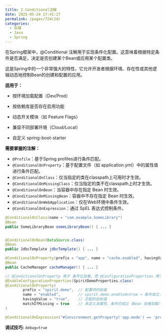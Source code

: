 ```yaml
---
title: 2.Conditional注解
date: 2025-05-24 17:41:27
permalink: /pages/724c2d/
categories:
  - 后端
  - Java
  - Spring
---
```


在Spring框架中，@Conditional 注解用于实现条件化配置。这意味着根据特定条件是否满足，决定是否创建某个Bean或应用某个配置类。

这是Spring中的一个非常强大的特性，它允许开发者根据环境、存在性或其他逻辑动态地控制Bean的创建和配置的应用。

**适用于：**

- 按环境加载配置（Dev/Prod）

- 按依赖库是否存在启用功能

- 动态开关模块（如 Feature Flags）

- 兼容不同部署环境（Cloud/Local）

- 自定义 spring-boot-starter

**需要掌握的注解：**

- `@Profile`：基于Spring profiles进行条件匹配。
- `@ConditionalOnProperty`：基于配置文件（如 application.yml）中的属性值进行条件匹配。
- `@ConditionalOnClass`：仅当指定的类在classpath上可用时才生效。
- `@ConditionalOnMissingClass`：仅当指定的类不在classpath上时才生效。
- `@ConditionalOnBean`：当容器中存在指定 Bean 时生效。
- `@ConditionalOnMissingBean`：容器中不存在指定 Bean 时生效。
- `@ConditionalOnWebApplication`：仅在Web环境中条件生效。
- `@ConditionalOnExpression`：通过 SpEL 表达式控制条件。

```java
@ConditionalOnClass(name = "com.example.SomeLibrary")
@Bean
public SomeLibraryBean someLibraryBean() { ... }


@ConditionalOnBean(DataSource.class)
@Bean
public JdbcTemplate jdbcTemplate() { ... }

@ConditionalOnProperty(prefix = "app", name = "cache.enabled", havingValue = "true")
@Bean
public CacheManager cacheManager() { ... }

// @ConditionalOnProperty 用于 条件化加载，而 @ConfigurationProperties 用于 绑定配置到对象
@EnableConfigurationProperties(SpiritDemoProperties.class)
@ConditionalOnProperty(
        prefix = "spirit.demo",  // 配置项的前缀
        name = "enabled",        // spirit.demo.enabled=true → 条件成立，Bean 会被加载
        havingValue = "true",    // 匹配的目标值
        matchIfMissing = true    // 未定义该属性，条件仍成立（Bean 会被加载）
)

@ConditionalOnExpression("#{environment.getProperty('app.mode') == 'prod'")
```

**调试技巧:** `debug=true`
